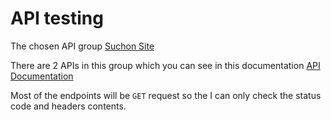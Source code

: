 # API testing
The chosen API group [Suchon Site](https://github.com/SuchonSite/Server)

There are 2 APIs in this group which you can see in this documentation [API Documentation](https://github.com/SuchonSite/Server/wiki/API)

Most of the endpoints will be `GET` request so the I can only check the status code and headers contents.